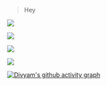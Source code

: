 > Hey



![](https://github-readme-stats.vercel.app/api?username=DivyamSamarwal&theme=dark)

![](https://github-readme-streak-stats.herokuapp.com/?user=DivyamSamarwal&theme=dark)

![](https://github-readme-stats.vercel.app/api/top-langs/?username=DivyamSamarwal&theme=dark&layout=compact)

![](https://komarev.com/ghpvc/?username=DivyamSamarwal)

[![Divyam's github activity graph](https://activity-graph.herokuapp.com/graph?username=DivyamSamarwal=compact&theme=react-dark)](https://github.com/DivyamSamarwal)

